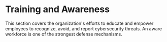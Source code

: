 # Training and Awareness

This section covers the organization's efforts to educate and empower employees to recognize, avoid, and report cybersecurity threats. An aware workforce is one of the strongest defense mechanisms.
